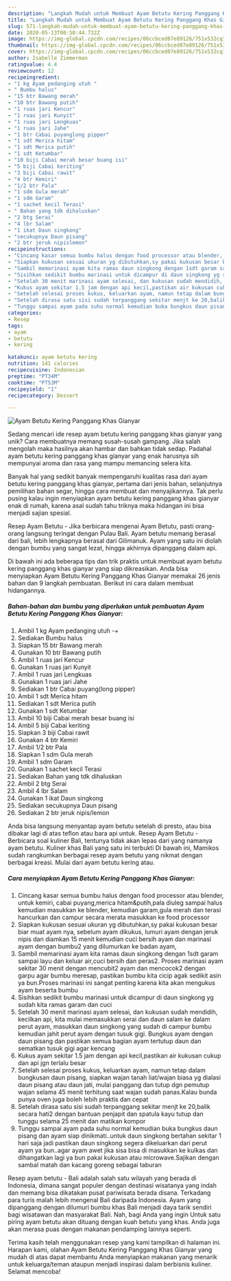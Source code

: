 ```yaml
---
description: "Langkah Mudah untuk Membuat Ayam Betutu Kering Panggang Khas Gianyar Anti Gagal"
title: "Langkah Mudah untuk Membuat Ayam Betutu Kering Panggang Khas Gianyar Anti Gagal"
slug: 571-langkah-mudah-untuk-membuat-ayam-betutu-kering-panggang-khas-gianyar-anti-gagal
date: 2020-05-13T00:50:44.732Z
image: https://img-global.cpcdn.com/recipes/06ccbced07e89126/751x532cq70/ayam-betutu-kering-panggang-khas-gianyar-foto-resep-utama.jpg
thumbnail: https://img-global.cpcdn.com/recipes/06ccbced07e89126/751x532cq70/ayam-betutu-kering-panggang-khas-gianyar-foto-resep-utama.jpg
cover: https://img-global.cpcdn.com/recipes/06ccbced07e89126/751x532cq70/ayam-betutu-kering-panggang-khas-gianyar-foto-resep-utama.jpg
author: Isabelle Zimmerman
ratingvalue: 4.4
reviewcount: 12
recipeingredient:
- "1 kg Ayam pedanging utuh "
- " Bumbu halus"
- "15 btr Bawang merah"
- "10 btr Bawang putih"
- "1 ruas jari Kencur"
- "1 ruas jari Kunyit"
- "1 ruas jari Lengkuas"
- "1 ruas jari Jahe"
- "1 btr Cabai puyanglong pipper"
- "1 sdt Merica hitam"
- "1 sdt Merica putih"
- "1 sdt Ketumbar"
- "10 biji Cabai merah besar buang isi"
- "5 biji Cabai keriting"
- "3 biji Cabai rawit"
- "4 btr Kemiri"
- "1/2 btr Pala"
- "1 sdm Gula merah"
- "1 sdm Garam"
- "1 sachet kecil Terasi"
- " Bahan yang tdk dihaluskan"
- "2 btg Serai"
- "4 lbr Salam"
- "1 ikat Daun singkong"
- "secukupnya Daun pisang"
- "2 btr jeruk nipislemon"
recipeinstructions:
- "Cincang kasar semua bumbu halus dengan food processor atau blender, untuk kemiri, cabai puyang,merica hitam&amp;putih,pala diuleg sampai halus kemudian masukkan ke blender, kemudian garam,gula merah dan terasi hancurkan dan campur secara merata masukkan ke food processor"
- "Siapkan kukusan sesuai ukuran yg dibutuhkan,sy pakai kukusan besar biar muat ayam nya, sebelum ayam dikukus, lumuri ayam dengan jeruk nipis dan diamkan 15 menit kemudian cuci bersih ayam dan marinasi ayam dengan bumbu2 yang dilumurkan ke badan ayam,"
- "Sambil memarinasi ayam kita ramas daun singkong dengan 1sdt garam sampai layu dan keluar air,cuci bersih dan peras2. Proses marinasi ayam sekitar 30 menit dengan mencubit2 ayam dan mencocok2 dengan garpu agar bumbu meresap, pastikan bumbu kita cicip agak sedikit asin ya bun.Proses marinasi ini sangat penting karena kita akan mengukus ayam beserta bumbu"
- "Sisihkan sedikit bumbu marinasi untuk dicampur di daun singkong yg sudah kita ramas garam dan cuci"
- "Setelah 30 menit marinasi ayam selesai, dan kukusan sudah mendidih, kecilkan api, kita mulai memasukkan serai dan daun salam ke dalam perut ayam, masukkan daun singkong yang sudah di campur bumbu kemudian jahit perut ayam dengan tusuk gigi. Bungkus ayam dengan daun pisang dan pastikan semua bagian ayam tertutup daun dan sematkan tusuk gigi agar kencang"
- "Kukus ayam sekitar 1.5 jam dengan api kecil,pastikan air kukusan cukup dan api jgn terlalu besar"
- "Setelah selesai proses kukus, keluarkan ayam, namun tetap dalam bungkusan daun pisang, siapkan wajan tanah liat/wajan biasa yg dialasi daun pisang atau daun jati, mulai panggang dan tutup dgn pemutup wajan selama 45 menit terhitung saat wajan sudah panas.Kalau bunda punya oven juga boleh lebih praktis dan cepat"
- "Setelah dirasa satu sisi sudah terpanggang sekitar menjt ke 20,balik secara hati2 dengan bantuan penjapit dan spatula kayu tutup dan tunggu selama 25 menit dan matikan kompor"
- "Tunggu sampai ayam pada suhu normal kemudian buka bungkus daun pisang dan ayam siap dinikmati..untuk daun singkong bertahan sekitar 1 hari saja jadi pastikan daun singkong segera dikeluarkan dari perut ayam ya bun..agar ayam awet jika sisa bisa di masukkan ke kulkas dan dihangatkan lagi ya bun pakai kukusan atau microwave.Sajikan dengan sambal matah dan kacang goreng sebagai taburan"
categories:
- Resep
tags:
- ayam
- betutu
- kering

katakunci: ayam betutu kering 
nutrition: 141 calories
recipecuisine: Indonesian
preptime: "PT34M"
cooktime: "PT53M"
recipeyield: "1"
recipecategory: Dessert

---
```



![Ayam Betutu Kering Panggang Khas Gianyar](https://img-global.cpcdn.com/recipes/06ccbced07e89126/751x532cq70/ayam-betutu-kering-panggang-khas-gianyar-foto-resep-utama.jpg)

Sedang mencari ide resep ayam betutu kering panggang khas gianyar yang unik? Cara membuatnya memang susah-susah gampang. Jika salah mengolah maka hasilnya akan hambar dan bahkan tidak sedap. Padahal ayam betutu kering panggang khas gianyar yang enak harusnya sih mempunyai aroma dan rasa yang mampu memancing selera kita.

Banyak hal yang sedikit banyak mempengaruhi kualitas rasa dari ayam betutu kering panggang khas gianyar, pertama dari jenis bahan, selanjutnya pemilihan bahan segar, hingga cara membuat dan menyajikannya. Tak perlu pusing kalau ingin menyiapkan ayam betutu kering panggang khas gianyar enak di rumah, karena asal sudah tahu triknya maka hidangan ini bisa menjadi sajian spesial.

Resep Ayam Betutu - Jika berbicara mengenai Ayam Betutu, pasti orang-orang langsung teringat dengan Pulau Bali. Ayam betutu memang berasal dari bali, lebih lengkapnya berasal dari Gilimanuk. Ayam yang satu ini diolah dengan bumbu yang sangat lezat, hingga akhirnya dipanggang dalam api.


Di bawah ini ada beberapa tips dan trik praktis untuk membuat ayam betutu kering panggang khas gianyar yang siap dikreasikan. Anda bisa menyiapkan Ayam Betutu Kering Panggang Khas Gianyar memakai 26 jenis bahan dan 9 langkah pembuatan. Berikut ini cara dalam membuat hidangannya.

<!--inarticleads1-->

##### Bahan-bahan dan bumbu yang diperlukan untuk pembuatan Ayam Betutu Kering Panggang Khas Gianyar:

1. Ambil 1 kg Ayam pedanging utuh -+
1. Sediakan  Bumbu halus
1. Siapkan 15 btr Bawang merah
1. Gunakan 10 btr Bawang putih
1. Ambil 1 ruas jari Kencur
1. Gunakan 1 ruas jari Kunyit
1. Ambil 1 ruas jari Lengkuas
1. Gunakan 1 ruas jari Jahe
1. Sediakan 1 btr Cabai puyang(long pipper)
1. Ambil 1 sdt Merica hitam
1. Sediakan 1 sdt Merica putih
1. Gunakan 1 sdt Ketumbar
1. Ambil 10 biji Cabai merah besar buang isi
1. Ambil 5 biji Cabai keriting
1. Siapkan 3 biji Cabai rawit
1. Gunakan 4 btr Kemiri
1. Ambil 1/2 btr Pala
1. Siapkan 1 sdm Gula merah
1. Ambil 1 sdm Garam
1. Gunakan 1 sachet kecil Terasi
1. Sediakan  Bahan yang tdk dihaluskan
1. Ambil 2 btg Serai
1. Ambil 4 lbr Salam
1. Gunakan 1 ikat Daun singkong
1. Sediakan secukupnya Daun pisang
1. Sediakan 2 btr jeruk nipis/lemon


Anda bisa langsung menyantap ayam betutu setelah di presto, atau bisa dibakar lagi di atas teflon atau bara api untuk. Resep Ayam Betutu - Berbicara soal kuliner Bali, tentunya tidak akan lepas dari yang namanya ayam betutu. Kuliner khas Bali yang satu ini terbukti Di bawah ini, Mamikos sudah rangkumkan berbagai resep ayam betutu yang nikmat dengan berbagai kreasi. Mulai dari ayam betutu kering atau. 

<!--inarticleads2-->

##### Cara menyiapkan Ayam Betutu Kering Panggang Khas Gianyar:

1. Cincang kasar semua bumbu halus dengan food processor atau blender, untuk kemiri, cabai puyang,merica hitam&amp;putih,pala diuleg sampai halus kemudian masukkan ke blender, kemudian garam,gula merah dan terasi hancurkan dan campur secara merata masukkan ke food processor
1. Siapkan kukusan sesuai ukuran yg dibutuhkan,sy pakai kukusan besar biar muat ayam nya, sebelum ayam dikukus, lumuri ayam dengan jeruk nipis dan diamkan 15 menit kemudian cuci bersih ayam dan marinasi ayam dengan bumbu2 yang dilumurkan ke badan ayam,
1. Sambil memarinasi ayam kita ramas daun singkong dengan 1sdt garam sampai layu dan keluar air,cuci bersih dan peras2. Proses marinasi ayam sekitar 30 menit dengan mencubit2 ayam dan mencocok2 dengan garpu agar bumbu meresap, pastikan bumbu kita cicip agak sedikit asin ya bun.Proses marinasi ini sangat penting karena kita akan mengukus ayam beserta bumbu
1. Sisihkan sedikit bumbu marinasi untuk dicampur di daun singkong yg sudah kita ramas garam dan cuci
1. Setelah 30 menit marinasi ayam selesai, dan kukusan sudah mendidih, kecilkan api, kita mulai memasukkan serai dan daun salam ke dalam perut ayam, masukkan daun singkong yang sudah di campur bumbu kemudian jahit perut ayam dengan tusuk gigi. Bungkus ayam dengan daun pisang dan pastikan semua bagian ayam tertutup daun dan sematkan tusuk gigi agar kencang
1. Kukus ayam sekitar 1.5 jam dengan api kecil,pastikan air kukusan cukup dan api jgn terlalu besar
1. Setelah selesai proses kukus, keluarkan ayam, namun tetap dalam bungkusan daun pisang, siapkan wajan tanah liat/wajan biasa yg dialasi daun pisang atau daun jati, mulai panggang dan tutup dgn pemutup wajan selama 45 menit terhitung saat wajan sudah panas.Kalau bunda punya oven juga boleh lebih praktis dan cepat
1. Setelah dirasa satu sisi sudah terpanggang sekitar menjt ke 20,balik secara hati2 dengan bantuan penjapit dan spatula kayu tutup dan tunggu selama 25 menit dan matikan kompor
1. Tunggu sampai ayam pada suhu normal kemudian buka bungkus daun pisang dan ayam siap dinikmati..untuk daun singkong bertahan sekitar 1 hari saja jadi pastikan daun singkong segera dikeluarkan dari perut ayam ya bun..agar ayam awet jika sisa bisa di masukkan ke kulkas dan dihangatkan lagi ya bun pakai kukusan atau microwave.Sajikan dengan sambal matah dan kacang goreng sebagai taburan


Resep ayam betutu - Bali adalah salah satu wilayah yang berada di Indonesia, dimana sangat populer dengan destinasi wisatanya yang indah dan memang bisa dikatakan pusat pariwisata berada disana. Terkadang para turis malah lebih mengenal Bali daripada Indonesia. Ayam yang dipanggang dengan dilumuri bumbu khas Bali menjadi daya tarik sendiri bagi wisatawan dan masyarakat Bali. Nah, bagi Anda yang ingin Untuk satu piring ayam betutu akan dituang dengan kuah betutu yang khas. Anda juga akan merasa puas dengan makanan pendamping lainnya seperti. 

Terima kasih telah menggunakan resep yang kami tampilkan di halaman ini. Harapan kami, olahan Ayam Betutu Kering Panggang Khas Gianyar yang mudah di atas dapat membantu Anda menyiapkan makanan yang menarik untuk keluarga/teman ataupun menjadi inspirasi dalam berbisnis kuliner. Selamat mencoba!
